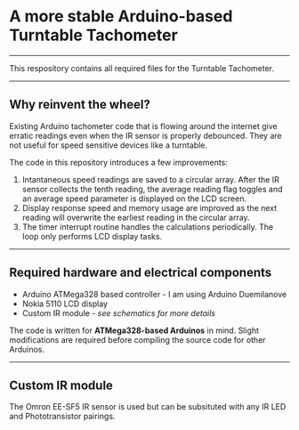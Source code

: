 # A more stable Arduino-based Turntable Tachometer
---

This respository contains all required files for the Turntable Tachometer.


---
## Why reinvent the wheel?
Existing Arduino tachometer code that is flowing around the internet give 
erratic readings even when the IR sensor is properly debounced.  They are not 
useful for speed sensitive devices like a turntable.

The code in this repository introduces a few improvements:
1. Intantaneous speed readings are saved to a circular array.
After the IR sensor collects the tenth reading, the average reading flag toggles
and an average speed parameter is displayed on the LCD screen.
2. Display response speed and memory usage are improved as the next reading will
overwrite the earliest reading in the circular array.
3. The timer interrupt routine handles the calculations periodically.  The loop
only performs LCD display tasks.



---
## Required hardware and electrical components
* Arduino ATMega328 based controller - I am using Arduino Duemilanove
* Nokia 5110 LCD display
* Custom IR module - *see schematics for more details*

The code is written for **ATMega328-based Arduinos** in mind.  Slight
modifications are required before compiling the source code for other Arduinos.

---
## Custom IR module
The Omron EE-SF5 IR sensor is used but can be subsituted with any IR LED and 
Phototransistor pairings.

